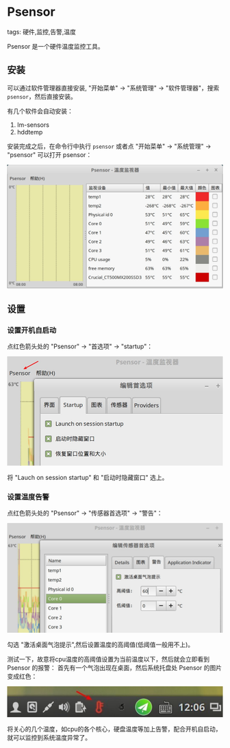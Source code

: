 # Psensor

tags: 硬件,监控,告警,温度

Psensor 是一个硬件温度监控工具。

## 安装

可以通过软件管理器直接安装, "开始菜单" -> "系统管理" -> "软件管理器"，搜索 `psensor`，然后直接安装。

有几个软件会自动安装：

1. lm-sensors
2. hddtemp

安装完成之后，在命令行中执行 `psensor` 或者点 "开始菜单" -> "系统管理" -> "psensor" 可以打开 psensor：

![](images/psensor/psensor.jpg)

## 设置

### 设置开机自启动

点红色箭头处的 "Psensor" -> "首选项" -> "startup"：

![](images/psensor/psensor_auto_start.jpg)

将 "Lauch on session startup" 和 "启动时隐藏窗口" 选上。

### 设置温度告警

点红色箭头处的 "Psensor" -> "传感器首选项" -> "警告"：

![](images/psensor/psensor_monitor.jpg)

勾选 "激活桌面气泡提示",然后设置温度的高阈值(低阈值一般用不上)。

测试一下，故意将cpu温度的高阈值设置为当前温度以下，然后就会立即看到 Psensor 的报警： 首先有一个气泡出现在桌面，然后系统托盘处 Psensor 的图片变成红色：

![](images/psensor/psensor_warning.jpg)

将关心的几个温度，如cpu的各个核心，硬盘温度等加上告警，配合开机自启动，就可以监控到系统温度异常了。

